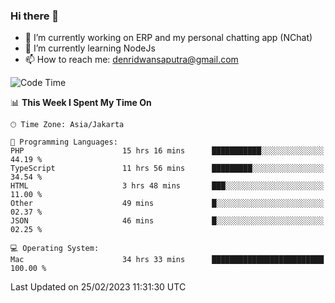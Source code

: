 ### Hi there 👋

- 🔭 I’m currently working on ERP and my personal chatting app (NChat)
- 🌱 I’m currently learning NodeJs
- 📫 How to reach me: denridwansaputra@gmail.com


<!--START_SECTION:waka-->
![Code Time](http://img.shields.io/badge/Code%20Time-2%2C688%20hrs%2018%20mins-blue)

📊 **This Week I Spent My Time On** 

```text
🕑︎ Time Zone: Asia/Jakarta

💬 Programming Languages: 
PHP                      15 hrs 16 mins      ███████████░░░░░░░░░░░░░░   44.19 % 
TypeScript               11 hrs 56 mins      █████████░░░░░░░░░░░░░░░░   34.54 % 
HTML                     3 hrs 48 mins       ███░░░░░░░░░░░░░░░░░░░░░░   11.00 % 
Other                    49 mins             █░░░░░░░░░░░░░░░░░░░░░░░░   02.37 % 
JSON                     46 mins             █░░░░░░░░░░░░░░░░░░░░░░░░   02.25 % 

💻 Operating System: 
Mac                      34 hrs 33 mins      █████████████████████████   100.00 % 
```


 Last Updated on 25/02/2023 11:31:30 UTC
<!--END_SECTION:waka-->
